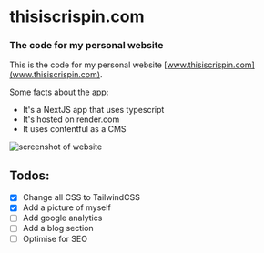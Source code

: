 # thisiscrispin.com

### The code for my personal website

This is the code for my personal website [www.thisiscrispin.com](www.thisiscrispin.com). 

Some facts about the app:
- It's a NextJS app that uses typescript
- It's hosted on render.com
- It uses contentful as a CMS

![screenshot of website]([readme_images/screenshot_website.png](https://images.ctfassets.net/2jl6ez2z7dm3/4ys8cNpGng5JHgbL1KP2er/1a0b5a5a7c65339512ee1348a49740b1/screenshot-2024-09-17.jpeg?q=80))

## Todos:

- [x] Change all CSS to TailwindCSS
- [x] Add a picture of myself
- [ ] Add google analytics
- [ ] Add a blog section
- [ ] Optimise for SEO
